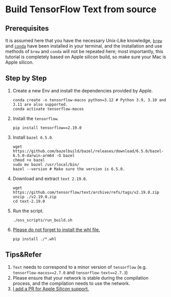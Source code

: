 # Build TensorFlow Text from source

## Prerequisites

It is assumed here that you have the necessary Unix-Like knowledge, [`brew`](https://brew.sh) and [`conda`](https://github.com/conda-forge/miniforge) have been installed in your terminal, and the installation and use methods of `brew` and `conda` will not be repeated here; most importantly, this tutorial is completely based on Apple silicon build, so make sure your Mac is Apple silicon.

## Step by Step

1. Create a new Env and install the dependencies provided by Apple.

   ```shell
   conda create -n tensorflow-macos python=3.12 # Python 3.9, 3.10 and 3.11 are also supported.
   conda activate tensorflow-macos
   ````
   
2. Install the `tensorflow`.

   ```shell
   pip install tensorflow==2.19.0
   ````

3. Install `bazel 6.5.0`.

   ```shell
   wget https://github.com/bazelbuild/bazel/releases/download/6.5.0/bazel-6.5.0-darwin-arm64 -O bazel
   chmod +x bazel
   sudo mv bazel /usr/local/bin/
   bazel --version # Make sure the version is 6.5.0.
   ````

4. Download and extract `text 2.19.0`.

   ```shell
   wget https://github.com/tensorflow/text/archive/refs/tags/v2.19.0.zip
   unzip ./v2.19.0.zip
   cd text-2.19.0
   ````

5. Run the script.

   ```shell
   ./oss_scripts/run_build.sh
   ````
   
6. [Please do not forget to install the whl file.](https://github.com/sun1638650145/Libraries-and-Extensions-for-TensorFlow-for-Apple-Silicon/issues/2)

   ```shell
   pip install ./*.whl
   ```

## Tips&Refer

1. `Text` needs to correspond to a minor version of `tensorflow` (e.g. `tensorflow-macos==2.7.0` and `tensorflow-text==2.7.3`)
2. Please ensure that your network is stable during the compilation process, and the compilation needs to use the network.
3. [I add a PR for Apple Silicon support.](https://github.com/tensorflow/text/pull/756)
